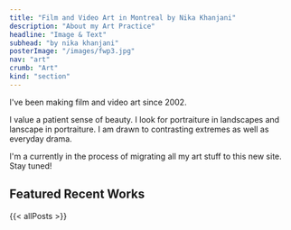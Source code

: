 ```yaml
---
title: "Film and Video Art in Montreal by Nika Khanjani"
description: "About my Art Practice"
headline: "Image & Text"
subhead: "by nika khanjani"
posterImage: "/images/fwp3.jpg"
nav: "art"
crumb: "Art"
kind: "section"
---
```

I've been making film and video art since 2002.

I value a patient sense of beauty. I look for portraiture in landscapes and lanscape in portraiture. I am drawn to contrasting extremes as well as everyday drama.

I'm a currently in the process of migrating all my art stuff to this new site. Stay tuned!

## Featured Recent Works
{{< allPosts >}}
